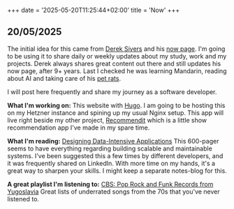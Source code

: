 +++
date = '2025-05-20T11:25:44+02:00'
title = 'Now'
+++


## 20/05/2025
The initial idea for this came from [Derek Sivers](https://sive.rs) and his [now page](https://sive.rs/now). 
I'm going to be using it to share daily or weekly updates about my study, work and my projects.
Derek always shares great content out there and still updates his now page, after 9+ years. Last I checked he was learning Mandarin, 
reading about AI and taking care of his [pet rats](https://sive.rs/rats).

I will post here frequently and share my journey as a software developer.

**What I'm working on:** This website with [Hugo](https://gohugo.io).
I am going to be hosting this on my Hetzner instance and spining up my usual Nginx setup.
This app will live right beside my other project, [Recommendit](https://recommendit.xyz)
which is a little show recommendation app I've made in my spare time.

**What I'm reading:** [Designing Data-Intensive Applications](https://www.amazon.com/Designing-Data-Intensive-Applications-Reliable-Maintainable/dp/1449373321)
This 600-pager seems to have everything regarding building scalable and maintainable systems. I've been suggested this a few times by different developers,
and it was frequently shared on LinkedIn. With more time on my hands, it's a great way to sharpen your skills. I might keep a separate notes-blog for this.

**A great playlist I'm listening to:** [CBS: Pop Rock and Funk Records from Yugoslavia](https://www.youtube.com/watch?v=KC5yuzh3gXE&t=1172s&ab_channel=MAJ)
Great lists of underrated songs from the 70s that you've never listened to.

